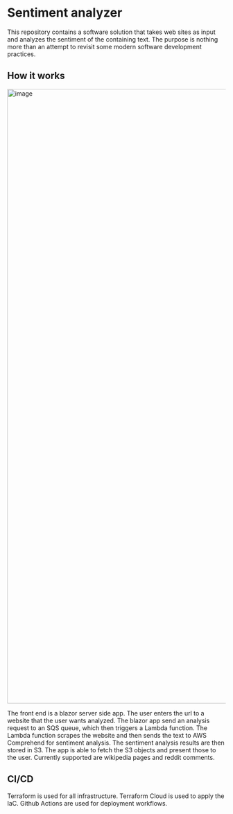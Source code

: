 # Sentiment analyzer
This repository contains a software solution that takes web sites as input and analyzes the sentiment of the containing text.
The purpose is nothing more than an attempt to revisit some modern software development practices.

## How it works
<img width="1418" alt="image" src="https://user-images.githubusercontent.com/2317329/198034014-837885db-f834-48bb-aa86-f29a11e7613a.png">

The front end is a blazor server side app. The user enters the url to a website that the user wants analyzed. 
The blazor app send an analysis request to an SQS queue, which then triggers a Lambda function. 
The Lambda function scrapes the website and then sends the text to AWS Comprehend for sentiment analysis. 
The sentiment analysis results are then stored in S3. 
The app is able to fetch the S3 objects and present those to the user.
Currently supported are wikipedia pages and reddit comments.

## CI/CD
Terraform is used for all infrastructure. Terraform Cloud is used to apply the IaC.
Github Actions are used for deployment workflows.






